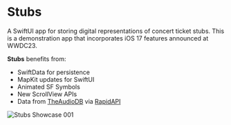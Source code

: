 # Stubs
A SwiftUI app for storing digital representations of concert ticket stubs. This is a demonstration app that incorporates iOS 17 features announced at WWDC23.

<b>Stubs</b> benefits from:
* SwiftData for persistence
* MapKit updates for SwiftUI
* Animated SF Symbols
* New ScrollView APIs
* Data from [TheAudioDB](https://www.theaudiodb.com) via [RapidAPI](https://rapidapi.com/hub)

![Stubs Showcase 001](https://github.com/bodhichristian/Stubs/assets/110639779/ece6acdd-54a8-47a5-97cc-c1aee0b11baf)
